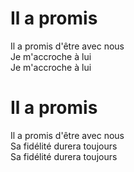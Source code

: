 # Il a promis  

Il a promis d'être avec nous  
Je m'accroche à lui  
Je m'accroche à lui  

# Il a promis  

Il a promis d'être avec nous  
Sa fidélité durera toujours   
Sa fidélité durera toujours  
